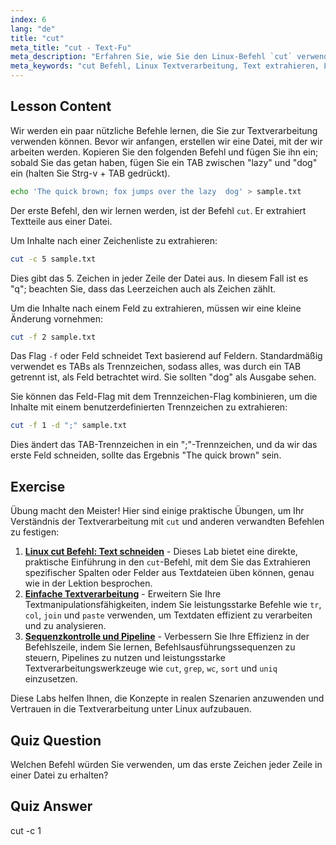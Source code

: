 ```yaml
---
index: 6
lang: "de"
title: "cut"
meta_title: "cut - Text-Fu"
meta_description: "Erfahren Sie, wie Sie den Linux-Befehl `cut` verwenden, um Text aus Dateien zu extrahieren. Dieses anfängerfreundliche Tutorial behandelt das Schneiden von Zeichen und Feldern. Verbessern Sie Ihre Linux-Textverarbeitungsfähigkeiten!"
meta_keywords: "cut Befehl, Linux Textverarbeitung, Text extrahieren, Linux Tutorial, Linux für Anfänger, cut Beispiele, Linux Anleitung"
---
```


## Lesson Content

Wir werden ein paar nützliche Befehle lernen, die Sie zur Textverarbeitung verwenden können. Bevor wir anfangen, erstellen wir eine Datei, mit der wir arbeiten werden. Kopieren Sie den folgenden Befehl und fügen Sie ihn ein; sobald Sie das getan haben, fügen Sie ein TAB zwischen "lazy" und "dog" ein (halten Sie Strg-v + TAB gedrückt).

```bash
echo 'The quick brown; fox jumps over the lazy  dog' > sample.txt
```

Der erste Befehl, den wir lernen werden, ist der Befehl `cut`. Er extrahiert Textteile aus einer Datei.

Um Inhalte nach einer Zeichenliste zu extrahieren:

```bash
cut -c 5 sample.txt
```

Dies gibt das 5. Zeichen in jeder Zeile der Datei aus. In diesem Fall ist es "q"; beachten Sie, dass das Leerzeichen auch als Zeichen zählt.

Um die Inhalte nach einem Feld zu extrahieren, müssen wir eine kleine Änderung vornehmen:

```bash
cut -f 2 sample.txt
```

Das Flag `-f` oder Feld schneidet Text basierend auf Feldern. Standardmäßig verwendet es TABs als Trennzeichen, sodass alles, was durch ein TAB getrennt ist, als Feld betrachtet wird. Sie sollten "dog" als Ausgabe sehen.

Sie können das Feld-Flag mit dem Trennzeichen-Flag kombinieren, um die Inhalte mit einem benutzerdefinierten Trennzeichen zu extrahieren:

```bash
cut -f 1 -d ";" sample.txt
```

Dies ändert das TAB-Trennzeichen in ein ";"-Trennzeichen, und da wir das erste Feld schneiden, sollte das Ergebnis "The quick brown" sein.

## Exercise

Übung macht den Meister! Hier sind einige praktische Übungen, um Ihr Verständnis der Textverarbeitung mit `cut` und anderen verwandten Befehlen zu festigen:

1. **[Linux cut Befehl: Text schneiden](https://labex.io/de/labs/linux-linux-cut-command-text-cutting-219187)** - Dieses Lab bietet eine direkte, praktische Einführung in den `cut`-Befehl, mit dem Sie das Extrahieren spezifischer Spalten oder Felder aus Textdateien üben können, genau wie in der Lektion besprochen.
2. **[Einfache Textverarbeitung](https://labex.io/de/labs/linux-simple-text-processing-18004)** - Erweitern Sie Ihre Textmanipulationsfähigkeiten, indem Sie leistungsstarke Befehle wie `tr`, `col`, `join` und `paste` verwenden, um Textdaten effizient zu verarbeiten und zu analysieren.
3. **[Sequenzkontrolle und Pipeline](https://labex.io/de/labs/linux-sequence-control-and-pipeline-17994)** - Verbessern Sie Ihre Effizienz in der Befehlszeile, indem Sie lernen, Befehlsausführungssequenzen zu steuern, Pipelines zu nutzen und leistungsstarke Textverarbeitungswerkzeuge wie `cut`, `grep`, `wc`, `sort` und `uniq` einzusetzen.

Diese Labs helfen Ihnen, die Konzepte in realen Szenarien anzuwenden und Vertrauen in die Textverarbeitung unter Linux aufzubauen.

## Quiz Question

Welchen Befehl würden Sie verwenden, um das erste Zeichen jeder Zeile in einer Datei zu erhalten?

## Quiz Answer

cut -c 1
